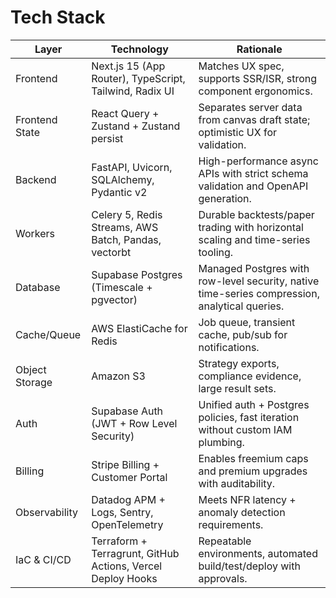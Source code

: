 # Tech Stack
| Layer | Technology | Rationale |
| --- | --- | --- |
| Frontend | Next.js 15 (App Router), TypeScript, Tailwind, Radix UI | Matches UX spec, supports SSR/ISR, strong component ergonomics. |
| Frontend State | React Query + Zustand + Zustand persist | Separates server data from canvas draft state; optimistic UX for validation. |
| Backend | FastAPI, Uvicorn, SQLAlchemy, Pydantic v2 | High-performance async APIs with strict schema validation and OpenAPI generation. |
| Workers | Celery 5, Redis Streams, AWS Batch, Pandas, vectorbt | Durable backtests/paper trading with horizontal scaling and time-series tooling. |
| Database | Supabase Postgres (Timescale + pgvector) | Managed Postgres with row-level security, native time-series compression, analytical queries. |
| Cache/Queue | AWS ElastiCache for Redis | Job queue, transient cache, pub/sub for notifications. |
| Object Storage | Amazon S3 | Strategy exports, compliance evidence, large result sets. |
| Auth | Supabase Auth (JWT + Row Level Security) | Unified auth + Postgres policies, fast iteration without custom IAM plumbing. |
| Billing | Stripe Billing + Customer Portal | Enables freemium caps and premium upgrades with auditability. |
| Observability | Datadog APM + Logs, Sentry, OpenTelemetry | Meets NFR latency + anomaly detection requirements. |
| IaC & CI/CD | Terraform + Terragrunt, GitHub Actions, Vercel Deploy Hooks | Repeatable environments, automated build/test/deploy with approvals. |
